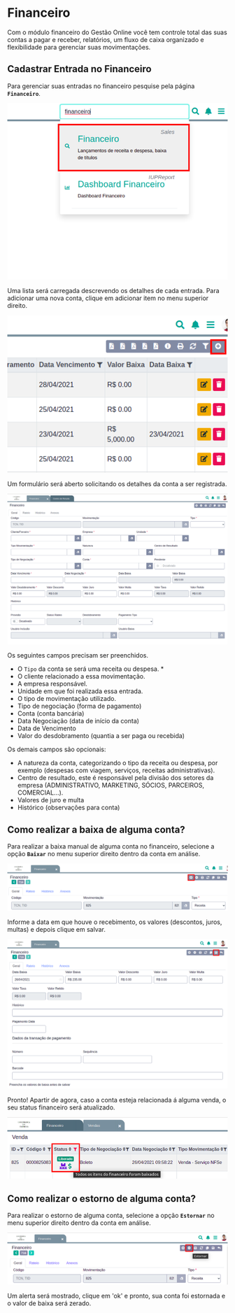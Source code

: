 # Financeiro

Com o módulo financeiro do Gestão Online você tem controle total das suas contas a pagar e receber, relatórios, um fluxo de caixa organizado e flexibilidade para gerenciar suas movimentações.

## Cadastrar Entrada no Financeiro

Para gerenciar suas entradas no financeiro pesquise pela página **`Financeiro`**.

![](/ERP/assets/manuais-de-uso/financeiro/1-financeiro.png)

Uma lista será carregada descrevendo os detalhes de cada entrada. Para adicionar uma nova conta, clique em adicionar item no menu superior direito.

![](/ERP/assets/manuais-de-uso/financeiro/2-financeiro.png)

Um formulário será aberto solicitando os detalhes da conta a ser registrada.

![](/ERP/assets/manuais-de-uso/financeiro/3-financeiro.png)

Os seguintes campos precisam ser preenchidos.

* O `Tipo` da conta se será uma receita ou despesa. \*
* O cliente relacionado a essa movimentação.
* A empresa responsável.
* Unidade em que foi realizada essa entrada.
* O tipo de movimentação utilizado.
* Tipo de negociação \(forma de pagamento\)
* Conta \(conta bancária\)
* Data Negociação \(data de início da conta\)
* Data de Vencimento
* Valor do desdobramento \(quantia a ser paga ou recebida\)

Os demais campos são opcionais:

* A natureza da conta, categorizando o tipo da receita ou despesa, por exemplo \(despesas com viagem, serviços, receitas administrativas\).
* Centro de resultado, este é responsável pela divisão dos setores da empresa \(ADMINISTRATIVO, MARKETING, SÓCIOS, PARCEIROS, COMERCIAL...\).
* Valores de juro e multa
* Histórico \(observações para conta\)

## Como realizar a baixa de alguma conta?

Para realizar a baixa manual de alguma conta no financeiro, selecione a opção **`Baixar`** no menu superior direito dentro da conta em análise.

![](/ERP/assets/manuais-de-uso/financeiro/4-financeiro.png)

Informe a data em que houve o recebimento, os valores \(descontos, juros, multas\) e depois clique em salvar.

![](/ERP/assets/manuais-de-uso/financeiro/5-financeiro.png)

Pronto! Apartir de agora, caso a conta esteja relacionada á alguma venda, o seu status financeiro será atualizado.

![](/ERP/assets/manuais-de-uso/financeiro/6-financeiro.png)

## Como realizar o estorno de alguma conta?

Para realizar o estorno de alguma conta, selecione a opção **`Estornar`** no menu superior direito dentro da conta em análise.

![](/ERP/assets/manuais-de-uso/financeiro/7-financeiro.png)

Um alerta será mostrado, clique em 'ok' e pronto, sua conta foi estornada e o valor de baixa será zerado.

